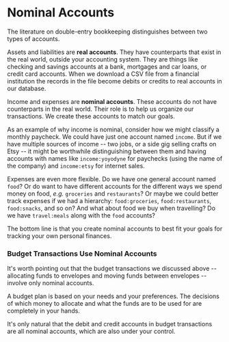 # Nominal Accounts

The literature on double-entry bookkeeping distinguishes between two types of accounts.

Assets and liabilities are **real accounts**.  They have counterparts that exist in the real world, outside your accounting system.
They are things like checking and savings accounts at a bank, mortgages and car loans, or credit card accounts.
When we download a CSV file from a financial institution the records in the file become debits or credits to real accounts in our database.

Income and expenses are **nominal accounts**.
These accounts do not have counterparts in the real world.
Their role is to help us organize our transactions.
We create these accounts to match our goals.

As an example of why income is nominal, consider how we might classify a monthly paycheck.
We could have just one account named `income`.
But if we have multiple sources of income -- two jobs, or a side gig selling crafts on Etsy -- it might be worthwhile distinguishing between them and having accounts with names like `income:yoyodyne` for paychecks (using the name of the company) and `income:etsy` for internet sales.

Expenses are even more flexible.
Do we have one general account named `food`?
Or do want to have different accounts for the different ways we spend money on food, _e.g._ `groceries` and `restaurants`?
Or maybe we could better track expenses if we had a hierarchy:  `food:groceries`, `food:restaurants`, `food:snacks`, and so on?
And what about food we buy when travelling?
Do we have `travel:meals` along with the `food` accounts?

The bottom line is that you create nominal accounts to best fit your goals for tracking your own personal finances.

### Budget Transactions Use Nominal Accounts

It's worth pointing out that the budget transactions we discussed above -- allocating funds to envelopes and moving funds between envelopes -- involve only nominal accounts.

A budget plan is based on your needs and your preferences.
The decisions of which money to allocate and what the funds are to be used for are completely in your hands.

It's only natural that the debit and credit accounts in budget transactions are all nominal accounts, which are also under your control.

